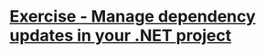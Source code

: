 # [Exercise - Manage dependency updates in your .NET project](https://learn.microsoft.com/en-us/training/modules/dotnet-dependencies/5-exercise-dependency-management)

